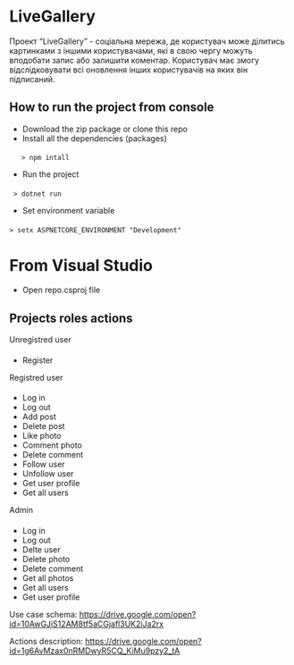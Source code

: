

 LiveGallery
===================
Проект “LiveGallery” - соціальна мережа, де користувач може ділитись картинками з іншими користувачами, 
які в свою чергу можуть вподобати запис або залишити коментар. 
Користувач має змогу відслідковувати всі оновлення інших користувачів на яких він підписаний.

## How to run the project from console
 - Download the zip package or clone this repo
 - Install all the dependencies (packages)

####
       > npm intall

  - Run the project

####    
     > dotnet run

 - Set environment variable
####
    > setx ASPNETCORE_ENVIRONMENT "Development"
 From Visual Studio
 ===================
 - Open repo.csproj file 


## Projects roles actions

Unregistred user
####
 - Register
 
  Registred user
####
 - Log in
 - Log out
 - Add post
 - Delete post
 - Like photo
 - Comment photo
 - Delete comment
 - Follow user
 - Unfollow user
 - Get user profile
 - Get all users
 
  Admin
####
 - Log in
 - Log out
 - Delte user
 - Delete photo
 - Delete comment
 - Get all photos
 - Get all users
 - Get user profile
 
 Use case schema: https://drive.google.com/open?id=10AwGJiS12AM8tf5aCGjafl3UK2iJa2rx
 
 Actions description: https://drive.google.com/open?id=1g6AvMzax0nRMDwyR5CQ_KiMu9pzy2_tA
 
